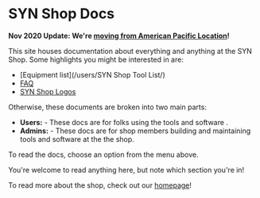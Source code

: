 # SYN Shop Docs  

**Nov 2020 Update: We're [moving from American Pacific Location](/users/SYNShop3.0/FAQ/)!**

This site houses documentation about everything and anything at the SYN Shop.  Some highlights you might 
be interested in are:

* [Equipment list](/users/SYN Shop Tool List/)
* [FAQ](/users/FAQ/)
* [SYN Shop Logos](/users/Logos/)

Otherwise, these documents are broken into two main parts: 

*  **Users:**  - These docs are for folks using the tools and software .
*  **Admins:**  - These docs are for shop members building and maintaining tools and software at the the shop.

To read the docs, choose an option from the menu above.

You're welcome to read anything here, but note which section you're in! 

To read more about the shop, check out our [homepage](https://synshop.org)!
